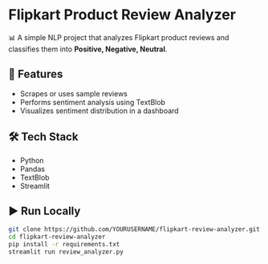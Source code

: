 # Flipkart Product Review Analyzer

📊 A simple NLP project that analyzes Flipkart product reviews and classifies them into **Positive, Negative, Neutral**.

## 🚀 Features
- Scrapes or uses sample reviews
- Performs sentiment analysis using TextBlob
- Visualizes sentiment distribution in a dashboard

## 🛠 Tech Stack
- Python
- Pandas
- TextBlob
- Streamlit

## ▶️ Run Locally
```bash
git clone https://github.com/YOURUSERNAME/flipkart-review-analyzer.git
cd flipkart-review-analyzer
pip install -r requirements.txt
streamlit run review_analyzer.py
